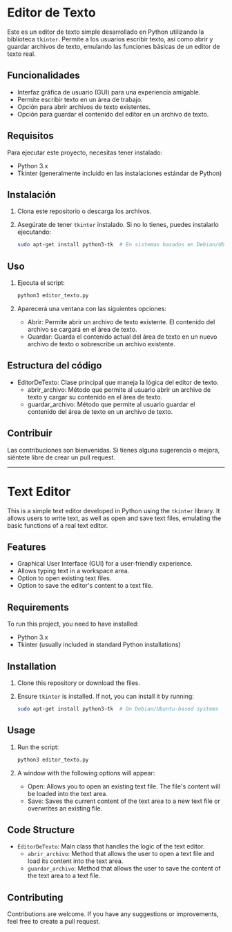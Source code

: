 
# Editor de Texto

Este es un editor de texto simple desarrollado en Python utilizando la biblioteca `tkinter`. Permite a los usuarios escribir texto, así como abrir y guardar archivos de texto, emulando las funciones básicas de un editor de texto real.

## Funcionalidades

- Interfaz gráfica de usuario (GUI) para una experiencia amigable.
- Permite escribir texto en un área de trabajo.
- Opción para abrir archivos de texto existentes.
- Opción para guardar el contenido del editor en un archivo de texto.

## Requisitos

Para ejecutar este proyecto, necesitas tener instalado:

- Python 3.x
- Tkinter (generalmente incluido en las instalaciones estándar de Python)

## Instalación

1. Clona este repositorio o descarga los archivos.
2. Asegúrate de tener `tkinter` instalado. Si no lo tienes, puedes instalarlo ejecutando:

   ```bash
   sudo apt-get install python3-tk  # En sistemas basados en Debian/Ubuntu
   ```

## Uso

1. Ejecuta el script:
   ```bash
   python3 editor_texto.py
   ```

2. Aparecerá una ventana con las siguientes opciones:
   * Abrir: Permite abrir un archivo de texto existente. El contenido del archivo se cargará en el área de texto.
   * Guardar: Guarda el contenido actual del área de texto en un nuevo archivo de texto o sobrescribe un archivo existente.

## Estructura del código

* EditorDeTexto: Clase principal que maneja la lógica del editor de texto.
  * abrir_archivo: Método que permite al usuario abrir un archivo de texto y cargar su contenido en el área de texto.
  * guardar_archivo: Método que permite al usuario guardar el contenido del área de texto en un archivo de texto.

## Contribuir

Las contribuciones son bienvenidas. Si tienes alguna sugerencia o mejora, siéntete libre de crear un pull request.

---

# Text Editor

This is a simple text editor developed in Python using the `tkinter` library. It allows users to write text, as well as open and save text files, emulating the basic functions of a real text editor.

## Features

- Graphical User Interface (GUI) for a user-friendly experience.
- Allows typing text in a workspace area.
- Option to open existing text files.
- Option to save the editor's content to a text file.

## Requirements

To run this project, you need to have installed:

- Python 3.x
- Tkinter (usually included in standard Python installations)

## Installation

1. Clone this repository or download the files.
2. Ensure `tkinter` is installed. If not, you can install it by running:

   ```bash
   sudo apt-get install python3-tk  # On Debian/Ubuntu-based systems
   ```

## Usage

1. Run the script:
   ```bash
   python3 editor_texto.py
   ```

2. A window with the following options will appear:
   * Open: Allows you to open an existing text file. The file's content will be loaded into the text area.
   * Save: Saves the current content of the text area to a new text file or overwrites an existing file.

## Code Structure

* `EditorDeTexto`: Main class that handles the logic of the text editor.
  * `abrir_archivo`: Method that allows the user to open a text file and load its content into the text area.
  * `guardar_archivo`: Method that allows the user to save the content of the text area to a text file.

## Contributing

Contributions are welcome. If you have any suggestions or improvements, feel free to create a pull request.
